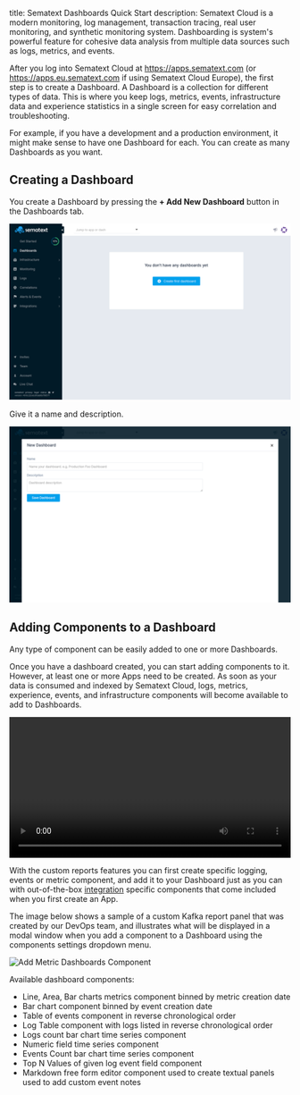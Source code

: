 title: Sematext Dashboards Quick Start
description: Sematext Cloud is a modern monitoring, log management, transaction tracing, real user monitoring, and synthetic monitoring system. Dashboarding is system's powerful feature for cohesive data analysis from multiple data sources such as logs, metrics, and events. 


After you log into Sematext Cloud at <https://apps.sematext.com> (or <https://apps.eu.sematext.com> if using Sematext Cloud Europe), the first step is to create a Dashboard. A Dashboard is a collection for different types of data. This is where you keep logs, metrics, events, infrastructure data and experience statistics in a single screen for easy correlation and troubleshooting.

For example, if you have a development and a production environment, it might make sense to have one Dashboard for each. You can create as many Dashboards as you want.

## Creating a Dashboard

You create a Dashboard by pressing the **+ Add New Dashboard** button in the Dashboards tab.

![Create a new Dashboard](../images/dashboards/create-dash.png)

Give it a name and description.

![Name the Dashboard](../images/dashboards/name-dash.png)

## Adding Components to a Dashboard

Any type of component can be easily added to one or more Dashboards.

Once you have a dashboard created, you can start adding components to it. However, at least one or more Apps need to be created. As soon as your data is consumed and indexed by Sematext Cloud, logs, metrics, experience, events, and infrastructure components will become available to add to Dashboards. 

<video style="display:block; width:100%; height:auto;" controls autoplay loop>
  <source src="https://cdn.sematext.com/videos/add-components-to-dash-long.mp4" type="video/mp4" />
</video>

With the custom reports features you can first create specific logging, events or metric component, and add it to your Dashboard just as you can with out-of-the-box [integration](/integration/) specific components that come included when you first create an App.

The image below shows a sample of a custom Kafka report panel that was created by our DevOps team, and illustrates what will be displayed in a modal window when you add a component to a Dashboard using the components settings dropdown menu.

![Add Metric Dashboards Component](https://sematext.com/docs/images/guide/dashboards/add-metric-report-to-dashboard.png "Add Metric Dashboards Component")

Available dashboard components:

- Line, Area, Bar charts metrics component binned by metric creation date
- Bar chart component binned by event creation date
- Table of events component in reverse chronological order
- Log Table component with logs listed in reverse chronological order
- Logs count bar chart time series component 
- Numeric field time series component 
- Events Count bar chart time series component
- Top N Values of given log event field component
- Markdown free form editor component used to create textual panels used to add custom event notes
